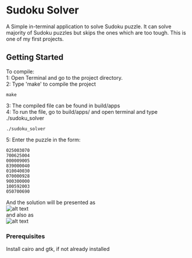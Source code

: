# Sudoku Solver

A Simple in-terminal application to solve Sudoku puzzle. It can solve majority of Sudoku puzzles but skips the ones which are too tough. This is one of my first projects.

## Getting Started
To compile:  
1: Open Terminal and go to the project directory.  
2: Type 'make' to compile the project  
```
make
```
3: The compiled file can be found in build/apps  
4: To run the file, go to build/apps/ and open terminal and type ./sudoku_solver
```
./sudoku_solver
```
5: Enter the puzzle in the form:
```
025003070
700625004
000009005
839000040
010040030
070000928
900300000
100592003
050700690
```
And the solution will be presented as  
![alt text](https://github.com/hrishabh23/sudoku_solver/blob/master/build/res/solved_sudoku.png)  
and also as  
![alt text](https://github.com/hrishabh23/sudoku_solver/blob/master/build/res/terminal.png)  

### Prerequisites
Install cairo and gtk, if not already installed
